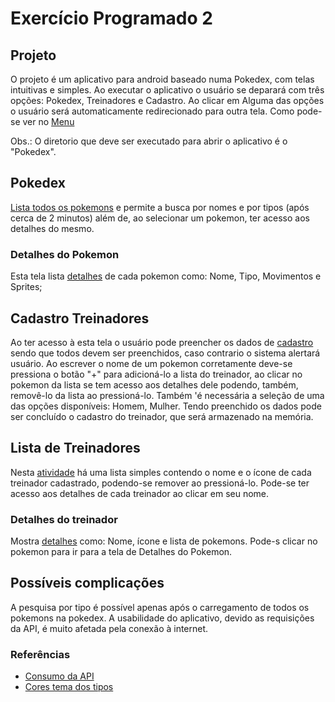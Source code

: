 # Exercício Programado 2

## Projeto

O projeto é um aplicativo para android baseado numa Pokedex, com telas intuitivas e simples.
Ao executar o aplicativo o usuário se deparará com três opções: Pokedex, Treinadores e Cadastro.
Ao clicar em Alguma das opções o usuário será automaticamente redirecionado para outra tela. Como pode-se ver no 
[Menu](https://gitlab.com/GabrielTiveron/ep2/uploads/0d547fd97a31ef228e8d4bf0468ec14c/Menu.png)


Obs.: O diretorio que deve ser executado para abrir o aplicativo é o "Pokedex".

## Pokedex

[Lista todos os pokemons](https://gitlab.com/GabrielTiveron/ep2/uploads/e78226a677b0ac75d5c006591fc4c760/Pokedex.png)
e permite a busca por nomes e por tipos (após cerca de 2 minutos)
além de, ao selecionar um pokemon, ter acesso aos detalhes do mesmo.

### Detalhes do Pokemon

Esta tela lista [detalhes](https://gitlab.com/GabrielTiveron/ep2/uploads/69000aaa6698350fdb080c03cea311eb/Detalhes_Pokemon.png) de cada pokemon como: Nome, Tipo, Movimentos e Sprites;

## Cadastro Treinadores

Ao ter acesso à esta tela o usuário pode preencher os dados de [cadastro](https://gitlab.com/GabrielTiveron/ep2/uploads/39d9e6f1a6bee53d01d59cec4dfd15b6/Cadastro_Treinador.png) sendo que todos devem ser preenchidos, caso contrario o sistema alertará usuário.
Ao escrever o nome de um pokemon corretamente deve-se pressiona o botão "+" para adicioná-lo a lista do treinador, ao clicar no pokemon da lista se tem acesso aos detalhes dele
podendo, também, removê-lo da lista ao pressioná-lo.
Também 'é necessária a seleção de uma das opções disponíveis: Homem, Mulher.
Tendo preenchido os dados pode ser concluído o cadastro do treinador, que será armazenado na memória. 

## Lista de Treinadores

Nesta [atividade](https://gitlab.com/GabrielTiveron/ep2/uploads/4513b5b14a54273cd236fbe10d6e6a83/Lista_Treinadores.png) há uma lista simples contendo o nome e o ícone de cada treinador cadastrado, podendo-se remover ao pressioná-lo.
Pode-se ter acesso aos detalhes de cada treinador ao clicar em seu nome.

### Detalhes do treinador

Mostra [detalhes](https://gitlab.com/GabrielTiveron/ep2/uploads/00fcae993ed8c5c0c47ecdb7a5946b78/Detalhes_Treinador.png) como: Nome, ícone e lista de pokemons.
Pode-s clicar no pokemon para ir para a tela de Detalhes do Pokemon.

## Possíveis complicações

A pesquisa por tipo é possível apenas após o carregamento de todos os pokemons na pokedex.
A usabilidade do aplicativo, devido as requisições da API, é muito afetada pela conexão à internet. 


### Referências

* [Consumo da API](https://square.github.io/retrofit/)
* [Cores tema dos tipos](https://bulbapedia.bulbagarden.net/wiki/Main_Page)